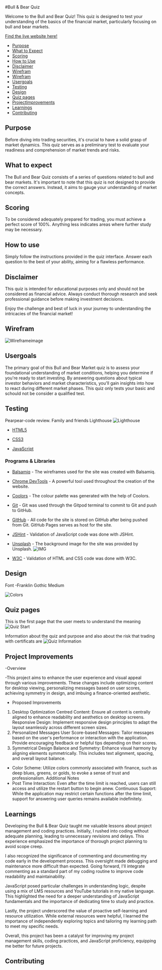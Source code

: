 #Bull & Bear Quiz

Welcome to the Bull and Bear Quiz! This quiz is designed to test your understanding of the basics of the financial market, particularly focusing on bull and bear markets.

[Find the live website here!](https://rosencrantzart.github.io/annaquiz/)


- [Purpose](#purpose)
- [What to Expect](#whattoexpect)
- [Scoring](#scoring)
- [How to Use](#howtouse)
- [Disclaimer](#disclaimer)
- [Wirefram](#wirefram)
- [Wirefram](#wirefram)
- [Usergoals](#usergoals)
- [Testing](#testing)
- [Design](#design)
- [Quiz pages](#quizpages)
- [ProjectImprovements](#projectimprovements)
- [Learnings](#learnings)
- [Contributing](#contributing)

## Purpose
Before diving into trading securities, it's crucial to have a solid grasp of market dynamics. This quiz serves as a preliminary test to evaluate your readiness and comprehension of market trends and risks.

## What to expect
The Bull and Bear Quiz consists of a series of questions related to bull and bear markets. It's important to note that this quiz is not designed to provide the correct answers. Instead, it aims to gauge your understanding of market concepts.

## Scoring
To be considered adequately prepared for trading, you must achieve a perfect score of 100%. Anything less indicates areas where further study may be necessary.

## How to use
Simply follow the instructions provided in the quiz interface. Answer each question to the best of your ability, aiming for a flawless performance.

## Disclaimer
This quiz is intended for educational purposes only and should not be considered as financial advice. Always conduct thorough research and seek professional guidance before making investment decisions.

Enjoy the challenge and best of luck in your journey to understanding the intricacies of the financial market!

## Wirefram 
![Wireframeimage](assets/images/wireframemobile.png)


## Usergoals 

The primary goal of this Bull and Bear Market quiz is to assess your foundational understanding of market conditions, helping you determine if you're ready to start investing. By answering questions about typical investor behaviors and market characteristics, you'll gain insights into how to react during different market phases. This quiz only tests your basic and schould not be consider a qualified test. 


## Testing 

Pearpear-code review. 
Family and friends
Lighthouse
![Lighthouse](assets/images/lighthouse.png)

- [HTML5](https://en.wikipedia.org/wiki/HTML5)

- [CSS3](https://en.wikipedia.org/wiki/CSS)

- [JavaScript](https://www.javascript.com/)

### Programs & Libraries

- [Balsamiq](https://balsamiq.com/) - The wireframes used for the site was created with Balsamiq.

- [Chrome DevTools](https://developer.chrome.com/docs/devtools/) - A powerful tool used throughout the creation of the website.

- [Coolors](https://coolors.co/) - The colour palette was generated with the help of Coolors.


- [Git](https://git-scm.com/) - Git was used through the Gitpod terminal to commit to Git and push to GitHub.

- [GitHub](https://github.com/) - All code for the site is stored on GitHub after being pushed from Git. GitHub Pages serves as host for the site.

- [JSHint](https://jshint.com/) - Validation of JavaScript code was done with JSHint.

- [Unsplash](https://unsplash.com/) - The background image for the site was provided by Unsplash.
![IMG](assets/images/heroimg.png)

- [W3C](https://www.w3.org/) - Validation of HTML and CSS code was done with W3C.


## Design

Font -Franklin Gothic Medium

![Colors](assets/images/colorpallet.png)


## Quiz pages

This is the first page that the user meets to understand the meaning
![Quiz Start](assets/images/quizrestartview.png)

Information about the quiz and purpose and also about the risk that trading with certificats are
![Quiz Information](assets/images/quizinformation.png)



## Project Improvements

-Overview

-This project aims to enhance the user experience and visual appeal through various improvements. These changes include optimizing content for desktop viewing, personalizing messages based on user scores, achieving symmetry in design, and imbuing a finance-oriented aesthetic.

- Proposed Improvements
1. Desktop Optimization
Centred Content: Ensure all content is centrally aligned to enhance readability and aesthetics on desktop screens.
Responsive Design: Implement responsive design principles to adapt the layout seamlessly across different screen sizes.
2. Personalized Messages
User Score-based Messages: Tailor messages based on the user's performance or interaction with the application. Provide encouraging feedback or helpful tips depending on their scores.
3. Symmetrical Design
Balance and Symmetry: Enhance visual harmony by aligning elements symmetrically. This includes text alignment, spacing, and overall layout balance.

- Color Scheme: Utilize colors commonly associated with finance, such as deep blues, greens, or golds, to evoke a sense of trust and professionalism.
  Additional Notes
- Post Time Interaction: Even after the time limit is reached, users can still access and utilize the restart button to begin anew.
Continuous Support: While the application may restrict certain functions after the time limit, support for answering user queries remains available indefinitely. 

## Learnings
Developing the Bull & Bear Quiz taught me valuable lessons about project management and coding practices. Initially, I rushed into coding without adequate planning, leading to unnecessary revisions and delays. This experience emphasized the importance of thorough project planning to avoid scope creep.

I also recognized the significance of commenting and documenting my code early in the development process. This oversight made debugging and maintenance more difficult than expected. Going forward, I'll integrate commenting as a standard part of my coding routine to improve code readability and maintainability.

JavaScript posed particular challenges in understanding logic, despite using a mix of LMS resources and YouTube tutorials in my native language. This highlighted the need for a deeper understanding of JavaScript fundamentals and the importance of dedicating time to study and practice.

Lastly, the project underscored the value of proactive self-learning and resource utilization. While external resources were helpful, I learned the importance of independently exploring topics and tailoring my learning path to meet my specific needs.

Overall, this project has been a catalyst for improving my project management skills, coding practices, and JavaScript proficiency, equipping me better for future projects.


## Contributing

